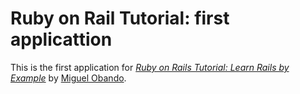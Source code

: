 # Ruby on Rail Tutorial: first applicattion

This is the first application for [*Ruby on Rails Tutorial: Learn Rails by Example*](http://railstutorial.org/) by [Miguel Obando](http://www.google.com).
